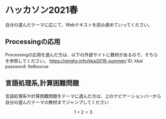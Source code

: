 # ハッカソン2021春

自分の選んだテーマに応じて、Webテキストを読み進めていってください。

## Processingの応用

Processingの応用を選んだ方は、以下の外部サイトに教材があるので、そちらを参照してください。
https://qnighy.info/kkai2016-summer/
ID: kkai
password: Xe8oocue

## 言語処理系,計算困難問題

言語処理系や計算困難問題をテーマに選んだ方は、上のナビゲーションバーから自分の選んだテーマの教材までジャンプしてください

$$
1 + 2 = 3
$$